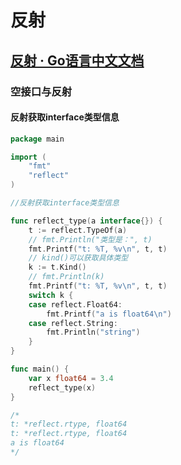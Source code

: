 # 反射

## [反射 · Go语言中文文档](https://www.topgoer.com/%E5%B8%B8%E7%94%A8%E6%A0%87%E5%87%86%E5%BA%93/%E5%8F%8D%E5%B0%84.html)

### 空接口与反射

#### 反射获取interface类型信息

```go
package main

import (
	"fmt"
	"reflect"
)

//反射获取interface类型信息

func reflect_type(a interface{}) {
	t := reflect.TypeOf(a)
	// fmt.Println("类型是：", t)
	fmt.Printf("t: %T, %v\n", t, t)
	// kind()可以获取具体类型
	k := t.Kind()
	// fmt.Println(k)
	fmt.Printf("t: %T, %v\n", t, t)
	switch k {
	case reflect.Float64:
		fmt.Printf("a is float64\n")
	case reflect.String:
		fmt.Println("string")
	}
}

func main() {
	var x float64 = 3.4
	reflect_type(x)
}

/*
t: *reflect.rtype, float64
t: *reflect.rtype, float64
a is float64
*/


```

